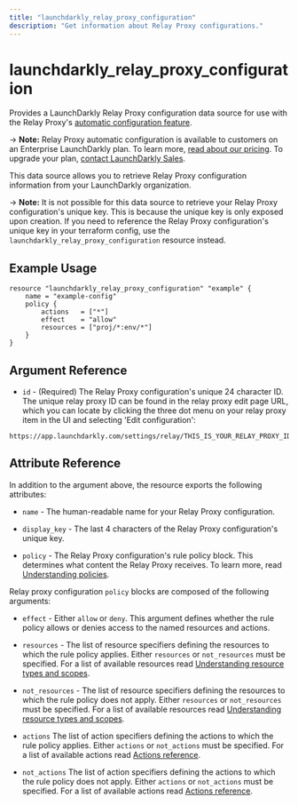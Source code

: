 ```yaml
---
title: "launchdarkly_relay_proxy_configuration"
description: "Get information about Relay Proxy configurations."
---
```


# launchdarkly_relay_proxy_configuration

Provides a LaunchDarkly Relay Proxy configuration data source for use with the Relay Proxy's [automatic configuration feature](https://docs.launchdarkly.com/home/relay-proxy/automatic-configuration).

-> **Note:** Relay Proxy automatic configuration is available to customers on an Enterprise LaunchDarkly plan. To learn more, [read about our pricing](https://launchdarkly.com/pricing/). To upgrade your plan, [contact LaunchDarkly Sales](https://launchdarkly.com/contact-sales/).

This data source allows you to retrieve Relay Proxy configuration information from your LaunchDarkly organization.

-> **Note:** It is not possible for this data source to retrieve your Relay Proxy configuration's unique key. This is because the unique key is only exposed upon creation. If you need to reference the Relay Proxy configuration's unique key in your terraform config, use the `launchdarkly_relay_proxy_configuration` resource instead.

## Example Usage

```hcl
resource "launchdarkly_relay_proxy_configuration" "example" {
	name = "example-config"
	policy {
		actions   = ["*"]
		effect    = "allow"
		resources = ["proj/*:env/*"]
	}
}
```

## Argument Reference

- `id` - (Required) The Relay Proxy configuration's unique 24 character ID. The unique relay proxy ID can be found in the relay proxy edit page URL, which you can locate by clicking the three dot menu on your relay proxy item in the UI and selecting 'Edit configuration':

```
https://app.launchdarkly.com/settings/relay/THIS_IS_YOUR_RELAY_PROXY_ID/edit
```

## Attribute Reference

In addition to the argument above, the resource exports the following attributes:

- `name` - The human-readable name for your Relay Proxy configuration.

- `display_key` - The last 4 characters of the Relay Proxy configuration's unique key.

- `policy` - The Relay Proxy configuration's rule policy block. This determines what content the Relay Proxy receives. To learn more, read [Understanding policies](https://docs.launchdarkly.com/home/members/role-policies#understanding-policies).

Relay proxy configuration `policy` blocks are composed of the following arguments:

- `effect` - Either `allow` or `deny`. This argument defines whether the rule policy allows or denies access to the named resources and actions.

- `resources` - The list of resource specifiers defining the resources to which the rule policy applies. Either `resources` or `not_resources` must be specified. For a list of available resources read [Understanding resource types and scopes](https://docs.launchdarkly.com/home/account-security/custom-roles/resources#understanding-resource-types-and-scopes).

- `not_resources` - The list of resource specifiers defining the resources to which the rule policy does not apply. Either `resources` or `not_resources` must be specified. For a list of available resources read [Understanding resource types and scopes](https://docs.launchdarkly.com/home/account-security/custom-roles/resources#understanding-resource-types-and-scopes).

- `actions` The list of action specifiers defining the actions to which the rule policy applies. Either `actions` or `not_actions` must be specified. For a list of available actions read [Actions reference](https://docs.launchdarkly.com/home/account-security/custom-roles/actions#actions-reference).

- `not_actions` The list of action specifiers defining the actions to which the rule policy does not apply. Either `actions` or `not_actions` must be specified. For a list of available actions read [Actions reference](https://docs.launchdarkly.com/home/account-security/custom-roles/actions#actions-reference).
